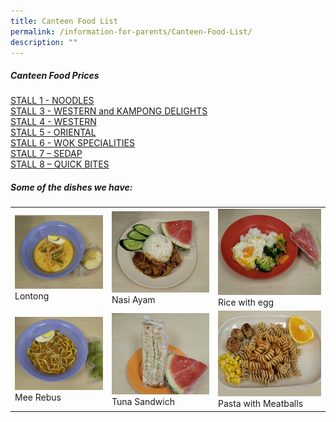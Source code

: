 ```yaml
---
title: Canteen Food List
permalink: /information-for-parents/Canteen-Food-List/
description: ""
---
```

##### Canteen Food Prices  

<a href="/files/CanteenFood/stall 1 – noodle.pdf">STALL 1 -  NOODLES</a>  
<a href="/files/CanteenFood/stall 3 – western &amp; kampong delights.pdf">STALL 3 -  WESTERN and KAMPONG DELIGHTS</a>  
<a href="/files/CanteenFood/stall 4 – western.pdf">STALL 4 -  WESTERN</a>  
<a href="/files/CanteenFood/stall 5 – oriental.pdf">STALL 5 -  ORIENTAL</a>  
<a href="/files/CanteenFood/stall 6 – work specialities.pdf">STALL 6 -  WOK SPECIALITIES</a>  
<a href="/files/CanteenFood/stall 7 – sedap.pdf">STALL 7 – SEDAP</a>  
<a href="/files/CanteenFood/stall 8 – quick bites.pdf">STALL 8 – QUICK BITES</a>  
  
	
##### **Some of the dishes we have**:

|  | | |
| -------- | -------- | -------- |
| <img src="/images/CanteenFood/Lontong.jpg" alt="">Lontong|<img src="/images/CanteenFood/NasiAyam.jpg" alt="">Nasi Ayam|<img src="/images/CanteenFood/RiceEgg.jpg" alt="">Rice with egg
| <img src="/images/CanteenFood/MeeRebus.jpg" alt="">Mee Rebus      |<img src="/images/CanteenFood/TunaSandwich.jpg" alt="">Tuna Sandwich|<img src="/images/CanteenFood/PastaMeatballs2.jpg" alt="">Pasta with Meatballs
  
<br>
<br>